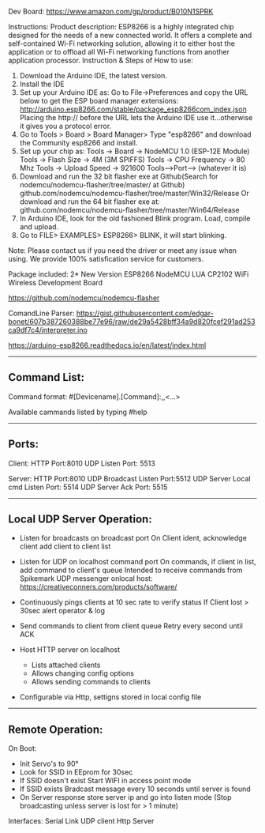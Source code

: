 
Dev Board:
https://www.amazon.com/gp/product/B010N1SPRK

Instructions:
Product description:
ESP8266 is a highly integrated chip designed for the needs of a new connected world. It offers a complete and self-contained Wi-Fi networking solution, allowing it to either host the application or to offload all Wi-Fi networking functions from another application processor. 
Instruction & Steps of How to use:
1. Download the Arduino IDE, the latest version. 
2. Install the IDE
3. Set up your Arduino IDE as: Go to File->Preferences and copy the URL below to get the ESP board manager extensions: http://arduino.esp8266.com/stable/package_esp8266com_index.json Placing the http:// before the URL lets the Arduino IDE use it...otherwise it gives you a protocol error.
4. Go to Tools > Board > Board Manager> Type "esp8266" and download the Community esp8266 and install. 
5. Set up your chip as:
Tools -> Board -> NodeMCU 1.0 (ESP-12E Module)
Tools -> Flash Size -> 4M (3M SPIFFS)
Tools -> CPU Frequency -> 80 Mhz
Tools -> Upload Speed -> 921600
Tools-->Port--> (whatever it is)
6. Download and run the 32 bit flasher exe at Github(Search for nodemcu/nodemcu-flasher/tree/master/ at Github) github.com/nodemcu/nodemcu-flasher/tree/master/Win32/Release Or download and run the 64 bit flasher exe at: github.com/nodemcu/nodemcu-flasher/tree/master/Win64/Release
7. In Arduino IDE, look for the old fashioned Blink program. Load, compile and upload. 
8. Go to FILE> EXAMPLES> ESP8266> BLINK, it will start blinking. 

Note: Please contact us if you need the driver or meet any issue when using. We provide 100% satisfication service for customers. 

Package included: 
2* New Version ESP8266 NodeMCU LUA CP2102 WiFi Wireless Development Board

https://github.com/nodemcu/nodemcu-flasher


ComandLine Parser:
https://gist.githubusercontent.com/edgar-bonet/607b387260388be77e96/raw/de29a5428bff34a9d820fcef291ad253ca9df7c4/interpreter.ino


https://arduino-esp8266.readthedocs.io/en/latest/index.html


-------------------------------------------------------------
Command List:
-------------------------------------------------------------
Command format:
    #[Devicename].[Command]:<arg1>,<arg2>,<...>


Available cammands listed by typing 
    #help

-------------------------------------------------------------
Ports:
-------------------------------------------------------------
Client:
HTTP Port:8010
UDP Listen Port: 5513

Server:
HTTP Port:8010
UDP Broadcast Listen Port:5512
UDP Server Local cmd Listen Port: 5514
UDP Server Ack Port: 5515


-------------------------------------------------------------
Local UDP Server Operation:
-------------------------------------------------------------
- Listen for broadcasts on broadcast port
    On Client ident, acknowledge client add client to client list

- Listen for UDP on localhost command port
    On commands, if client in list, add command to client's queue
    Intended to receive commands from Spikemark UDP messenger onlocal host:
            https://creativeconners.com/products/software/

- Continuously pings clients at 10 sec rate to verify status
    If Client lost > 30sec alert operator & log

- Send commands to client from client queue
    Retry every second until ACK

- Host HTTP server on localhost
    - Lists attached clients
    - Allows changing config options
    - Allows sending commands to clients

- Configurable via Http, settigns stored in local config file

-------------------------------------------------------------
Remote Operation:
-------------------------------------------------------------

On Boot:
- Init Servo's to 90°
- Look for SSID in EEprom for 30sec
- If SSID doesn't exist
    Start WIFI in access point mode
- If SSID exists
    Bradcast message every 10 seconds until server is found
- On Server response store server ip and go into listen mode (Stop broadcasting unless server is lost for > 1 minute)


Interfaces:
    Serial Link
    UDP client
    Http Server

